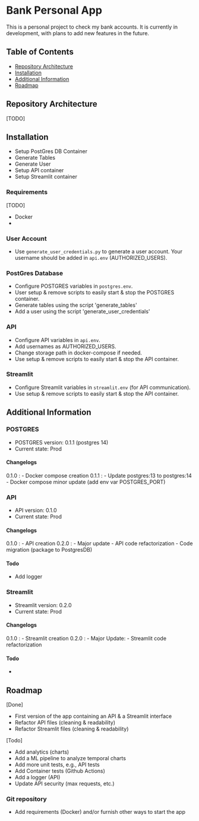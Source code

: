 # Bank Personal App

This is a personal project to check my bank accounts. It is currently in development, with plans to add new features in the future.

## Table of Contents
- [Repository Architecture](#repository-architecture)
- [Installation](#installation)
- [Additional Information](#additional-information)
- [Roadmap](#roadmap)

## Repository Architecture
[TODO]

## Installation
- Setup PostGres DB Container
- Generate Tables
- Generate User
- Setup API container
- Setup Streamlit container


### Requirements
[TODO]
- Docker
- 

### User Account
- Use `generate_user_credentials.py` to generate a user account. Your username should be added in `api.env` (AUTHORIZED_USERS).

### PostGres Database
- Configure POSTGRES variables in `postgres.env`.
- User setup & remove scripts to easily start & stop the POSTGRES container.
- Generate tables using the script 'generate_tables'
- Add a user using the script 'generate_user_credentials'


### API
- Configure API variables in `api.env`.
- Add usernames as AUTHORIZED_USERS.
- Change storage path in docker-compose if needed.
- Use setup & remove scripts to easily start & stop the API container.



### Streamlit
- Configure Streamlit variables in `streamlit.env` (for API communication).
- Use setup & remove scripts to easily start & stop the API container.



## Additional Information


### POSTGRES
- POSTGRES version: 0.1.1 (postgres 14)
- Current state: Prod

#### Changelogs
0.1.0 :
    - Docker compose creation
0.1.1 :
    - Update postgres:13 to postgres:14
    - Docker compose minor update (add env var POSTGRES_PORT)



### API
- API version: 0.1.0
- Current state: Prod


#### Changelogs
0.1.0 :
    - API creation
0.2.0 :
    - Major update
        - API code refactorization
        - Code migration (package to PostgresDB)

#### Todo
- Add logger




### Streamlit
- Streamlit version: 0.2.0
- Current state: Prod

#### Changelogs
0.1.0 :
    - Streamlit creation
0.2.0 :
    - Major Update:
        - Streamlit code refactorization
        
#### Todo
- 

## Roadmap
[Done]
- First version of the app containing an API & a Streamlit interface
- Refactor API files (cleaning & readability)
- Refactor Streamlit files (cleaning & readability)

[Todo]
- Add analytics (charts)
- Add a ML pipeline to analyze temporal charts
- Add more unit tests, e.g., API tests
- Add Container tests (Github Actions)
- Add a logger (API)
- Update API security (max requests, etc.)


### Git repository
- Add requirements (Docker) and/or furnish other ways to start the app
